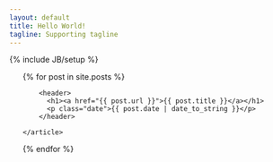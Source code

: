 ```yaml
---
layout: default
title: Hello World!
tagline: Supporting tagline
---
```

{% include JB/setup %}


<ul class="posts">
  {% for post in site.posts %}
  <article>

    	<header>
    	  <h1><a href="{{ post.url }}">{{ post.title }}</a></h1>
    	  <p class="date">{{ post.date | date_to_string }}</p>
    	</header>

    </article>


  {% endfor %}
</ul>

